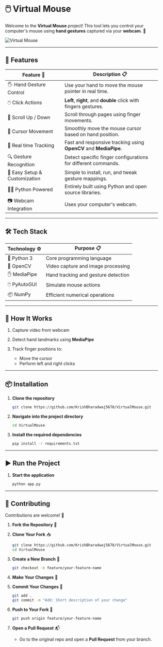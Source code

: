# 🖱️ Virtual Mouse

Welcome to the **Virtual Mouse** project! This tool lets you control your computer's mouse using **hand gestures**  captured via your **webcam**. 🎥

![Virtual Mouse](https://github.com/KrishBharadwaj5678/VirtualMouse/raw/main/VirtualMouseDemo.gif)

---

## 🚀 Features

| Feature 🧩                    | Description 📋                                                                       |
| ----------------------------- | ------------------------------------------------------------------------------------ |
| 🖐️ Hand Gesture Control      | Use your hand to move the mouse pointer in real time.                                 |
| 🖱️ Click Actions             | **Left**, **right**, and **double** click with fingers gestures.                      |
| 🧭 Scroll Up / Down           | Scroll through pages using finger movements.                                         |
| 🎯 Cursor Movement            | Smoothly move the mouse cursor based on hand position.                               |
| 🔄 Real time Tracking         | Fast and responsive tracking using **OpenCV** and **MediaPipe**.                     |
| 🔍 Gesture Recognition        | Detect specific finger configurations for different commands.                        |
| 🧰 Easy Setup & Customization | Simple to install, run, and tweak gesture mappings.                                  |
| 🧑‍💻 Python Powered             | Entirely built using Python and open source libraries.                               |
| 📷 Webcam Integration         | Uses your computer's webcam.                                                          |

---

## 🛠️ Tech Stack

| Technology ⚙️ | Purpose 📋                          |
| ------------- | ----------------------------------- |
| 🐍 Python 3   | Core programming language           |
| 🎥 OpenCV     | Video capture and image processing  |
| ✋ MediaPipe   | Hand tracking and gesture detection |
| 🖱️ PyAutoGUI | Simulate mouse actions              |
| 📦 NumPy      | Efficient numerical operations      |

---

## 📸 How It Works

1. Capture video from webcam
2. Detect hand landmarks using **MediaPipe**
3. Track finger positions to:

   * Move the cursor
   * Perform left and right clicks

---

## 📦 Installation

1. **Clone the repository**

   ```bash
   git clone https://github.com/KrishBharadwaj5678/VirtualMouse.git
   ```

2. **Navigate into the project directory**

   ```bash
   cd VirtualMouse
   ```

3. **Install the required dependencies**

   ```bash
   pip install -r requirements.txt
   ```
---

## ▶️ Run the Project

1. **Start the application**

   ```bash
   python app.py
   ```
---

## 🤝 Contributing

Contributions are welcome! 🙌 

1. **Fork the Repository** 🍴

2. **Clone Your Fork** 📥

   ```bash
   git clone https://github.com/KrishBharadwaj5678/VirtualMouse.git
   cd VirtualMouse
   ```

3. **Create a New Branch** 🌿

   ```bash
   git checkout -b feature/your-feature-name
   ```

4. **Make Your Changes** 🧠

5. **Commit Your Changes** 💾

   ```bash
   git add .
   git commit -m "Add: Short description of your change"
   ```

6. **Push to Your Fork** 🚀

   ```bash
   git push origin feature/your-feature-name
   ```

7. **Open a Pull Request** 📬
     - Go to the original repo and open a **Pull Request** from your branch.
